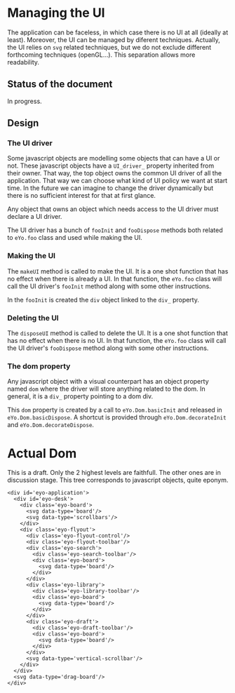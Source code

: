 # Managing the UI

The application can be faceless, in which case there is no UI at all (ideally at least). Moreover, the UI can be managed by diferent techniques.
Actually, the UI relies on `svg` related techniques, but we do not exclude different forthcoming techniques (openGL...). This separation allows more readability.

## Status of the document

In progress.

## Design

### The UI driver
Some javascript objects are modelling some objects that can have a UI or not.
These javascript objects have a `UI_driver_` property inherited from their owner.
That way, the top object owns the common UI driver of all the application.
That way we can choose what kind of UI policy we want at start time.
In the future we can imagine to change the driver dynamically
but there is no sufficient interest for that at first glance.

Any object that owns an object which needs access to the UI driver must declare a UI driver.

The UI driver has a bunch of `fooInit` and `fooDispose` methods both related to `eYo.foo` class and used while making the UI.

### Making the UI

The `makeUI` method is called to make the UI.
It is a one shot function that has no effect when there is already a UI.
In that function, the `eYo.foo` class will call the UI driver's `fooInit` method along with some other instructions.

In the `fooInit` is created the `div` object linked to the `div_` property.

### Deleting the UI

The `disposeUI` method is called to delete the UI.
It is a one shot function that has no effect when there is no UI.
In that function, the `eYo.foo` class will call the UI driver's `fooDispose` method along with some other instructions.

### The dom property

Any javascript object with a visual counterpart has an object property named `dom` where
the driver will store anything related to the dom. In general, it is a `div_` property pointing to a dom div.

This `dom` property is created by a call to `eYo.Dom.basicInit` and released in `eYo.Dom.basicDispose`.
A shortcut is provided through `eYo.Dom.decorateInit` and `eYo.Dom.decorateDispose`.

# Actual Dom
This is a draft. Only the 2 highest levels are faithfull.
The other ones are in discussion stage.
This tree corresponds to javascript objects, quite eponym.
```
<div id='eyo-application'>
  <div id='eyo-desk'>
    <div class='eyo-board'>
      <svg data-type='board'/>
      <svg data-type='scrollbars'/>
    </div>
    <div class='eyo-flyout'>
      <div class='eyo-flyout-control'/>
      <div class='eyo-flyout-toolbar'/>
      <div class='eyo-search'>
        <div class='eyo-search-toolbar'/>
        <div class='eyo-board'>
          <svg data-type='board'/>
        </div>
      </div>
      <div class='eyo-library'>
        <div class='eyo-library-toolbar'/>
        <div class='eyo-board'>
          <svg data-type='board'/>
        </div>
      </div>
      <div class='eyo-draft'>
        <div class='eyo-draft-toolbar'/>
        <div class='eyo-board'>
          <svg data-type='board'/>
        </div>
      </div>
      <svg data-type='vertical-scrollbar'/>
    </div>
  </div>
  <svg data-type='drag-board'/>
</div>
```
